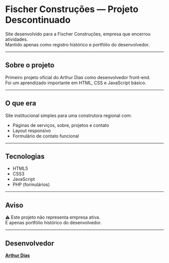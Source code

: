 # Fischer Construções — Projeto Descontinuado

Site desenvolvido para a Fischer Construções, empresa que encerrou atividades.  
Mantido apenas como registro histórico e portfólio do desenvolvedor.

---

## Sobre o projeto

Primeiro projeto oficial do Arthur Dias como desenvolvedor front-end.  
Foi um aprendizado importante em HTML, CSS e JavaScript básico.

---

## O que era

Site institucional simples para uma construtora regional com:
- Páginas de serviços, sobre, projetos e contato
- Layout responsivo
- Formulário de contato funcional

---

## Tecnologias

- HTML5
- CSS3  
- JavaScript
- PHP (formulários)

---

## Aviso

⚠️ Este projeto não representa empresa ativa.  
É apenas portfólio histórico do desenvolvedor.

---

## Desenvolvedor

**[Arthur Dias](https://adfsolucoes.com/)**